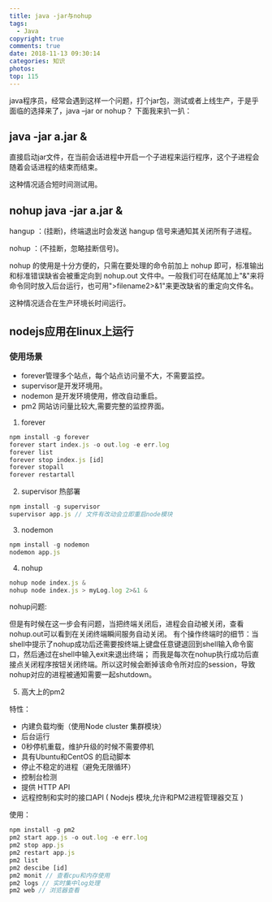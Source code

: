 ```yaml
---
title: java -jar与nohup
tags:
  - Java
copyright: true
comments: true
date: 2018-11-13 09:30:14
categories: 知识
photos:
top: 115
---
```


java程序员，经常会遇到这样一个问题，打个jar包，测试或者上线生产，于是乎面临的选择来了，java –jar or nohup？
下面我来扒一扒：

## java -jar a.jar &
直接启动jar文件，在当前会话进程中开启一个子进程来运行程序，这个子进程会随着会话进程的结束而结束。

这种情况适合短时间测试用。

## nohup java -jar a.jar &
hangup ：(挂断)，终端退出时会发送 hangup 信号来通知其关闭所有子进程。

nohup ：(不挂断，忽略挂断信号)。

nohup 的使用是十分方便的，只需在要处理的命令前加上 nohup 即可，标准输出和标准错误缺省会被重定向到 nohup.out 文件中。一般我们可在结尾加上"&"来将命令同时放入后台运行，也可用">filename2>&1"来更改缺省的重定向文件名。

这种情况适合在生产环境长时间运行。

## nodejs应用在linux上运行

### 使用场景

- forever管理多个站点，每个站点访问量不大，不需要监控。
- supervisor是开发环境用。
- nodemon 是开发环境使用，修改自动重启。
- pm2 网站访问量比较大,需要完整的监控界面。

1. forever
```javascript
npm install -g forever
forever start index.js -o out.log -e err.log
forever list 
forever stop index.js [id]
forever stopall
forever restartall
```

2. supervisor 热部署
```javascript
npm install -g supervisor
supervisor app.js // 文件有改动会立即重启node模块
```

3. nodemon
```javascript
npm install -g nodemon
nodemon app.js
```

4. nohup
```javascript
nohup node index.js &
nohup node index.js > myLog.log 2>&1 &
```

nohup问题:

但是有时候在这一步会有问题，当把终端关闭后，进程会自动被关闭，查看nohup.out可以看到在关闭终端瞬间服务自动关闭。
有个操作终端时的细节：当shell中提示了nohup成功后还需要按终端上键盘任意键退回到shell输入命令窗口，然后通过在shell中输入exit来退出终端；
而我是每次在nohup执行成功后直接点关闭程序按钮关闭终端。所以这时候会断掉该命令所对应的session，导致nohup对应的进程被通知需要一起shutdown。

5. 高大上的pm2

特性：
- 内建负载均衡（使用Node cluster 集群模块）
- 后台运行
- 0秒停机重载，维护升级的时候不需要停机
- 具有Ubuntu和CentOS 的启动脚本
- 停止不稳定的进程（避免无限循环）
- 控制台检测
- 提供 HTTP API
- 远程控制和实时的接口API ( Nodejs 模块,允许和PM2进程管理器交互 )

使用：

```javascript
npm install -g pm2
pm2 start app.js -o out.log -e err.log
pm2 stop app.js
pm2 restart app.js
pm2 list
pm2 descibe [id]
pm2 monit // 查看cpu和内存使用
pm2 logs // 实时集中log处理
pm2 web // 浏览器查看
```